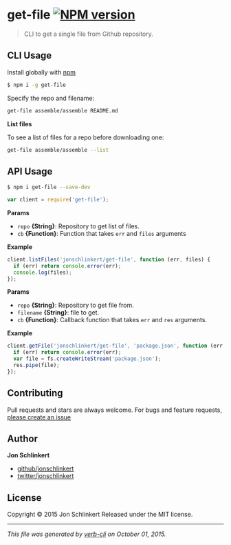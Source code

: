 # get-file [![NPM version](https://badge.fury.io/js/get-file.svg)](http://badge.fury.io/js/get-file)

> CLI to get a single file from Github repository.

## CLI Usage

Install globally with [npm](https://www.npmjs.com/)

```sh
$ npm i -g get-file
```

Specify the repo and filename:

```bash
get-file assemble/assemble README.md
```

**List files**

To see a list of files for a repo before downloading one:

```bash
get-file assemble/assemble --list
```

## API Usage

```sh
$ npm i get-file --save-dev
```

```js
var client = require('get-file');
```

**Params**

* `repo` **{String}**: Repository to get list of files.
* `cb` **{Function}**: Function that takes `err` and `files` arguments

**Example**

```js
client.listFiles('jonschlinkert/get-file', function (err, files) {
  if (err) return console.error(err);
  console.log(files);
});
```

**Params**

* `repo` **{String}**: Repository to get file from.
* `filename` **{String}**: file to get.
* `cb` **{Function}**: Callback function that takes `err` and `res` arguments.

**Example**

```js
client.getFile('jonschlinkert/get-file', 'package.json', function (err, res) {
  if (err) return console.error(err);
  var file = fs.createWriteStream('package.json');
  res.pipe(file);
});
```

## Contributing

Pull requests and stars are always welcome. For bugs and feature requests, [please create an issue](https://github.com/jonschlinkert/get-file/issues)

## Author

**Jon Schlinkert**

+ [github/jonschlinkert](https://github.com/jonschlinkert)
+ [twitter/jonschlinkert](http://twitter.com/jonschlinkert)

## License

Copyright © 2015 Jon Schlinkert
Released under the MIT license.

***

_This file was generated by [verb-cli](https://github.com/assemble/verb-cli) on October 01, 2015._
